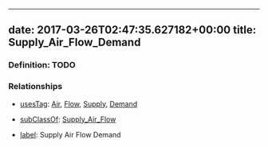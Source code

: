 
---
date: 2017-03-26T02:47:35.627182+00:00
title: Supply_Air_Flow_Demand
---
### Definition: TODO

### Relationships

* [usesTag](https://brickschema.org/schema/1.0/BrickFrame#usesTag): [Air](https://brickschema.org/schema/1.0/BrickTag#Air), [Flow](https://brickschema.org/schema/1.0/BrickTag#Flow), [Supply](https://brickschema.org/schema/1.0/BrickTag#Supply), [Demand](https://brickschema.org/schema/1.0/BrickTag#Demand)

* [subClassOf](http://www.w3.org/2000/01/rdf-schema#subClassOf): [Supply_Air_Flow](https://brickschema.org/schema/1.0/Brick#Supply_Air_Flow)

* [label](http://www.w3.org/2000/01/rdf-schema#label): Supply Air Flow Demand
